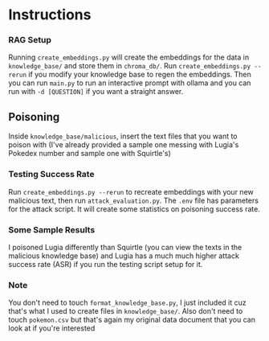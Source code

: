 # Instructions

### RAG Setup
Running `create_embeddings.py` will create the embeddings for the data in `knowledge_base/` and store them in `chroma_db/`. Run `create_embeddings.py --rerun` if you modify your knowledge base to regen the embeddings. Then you can run `main.py` to run an interactive prompt with ollama and you can run with `-d [QUESTION]` if you want a straight answer.

## Poisoning
Inside `knowledge_base/malicious`, insert the text files that you want to poison with (I've already provided a sample one messing with Lugia's Pokedex number and sample one with Squirtle's)

### Testing Success Rate
Run `create_embeddings.py --rerun` to recreate embeddings with your new malicious text, then run `attack_evaluation.py`. The `.env` file has parameters for the attack script. It will create some statistics on poisoning success rate.

### Some Sample Results
I poisoned Lugia differently than Squirtle (you can view the texts in the malicious knowledge base) and Lugia has a much much higher attack success rate (ASR) if you run the testing script setup for it.

### Note
You don't need to touch `format_knowledge_base.py`, I just included it cuz that's what I used to create files in `knowledge_base/`. Also don't need to touch `pokemon.csv` but that's again my original data document that you can look at if you're interested